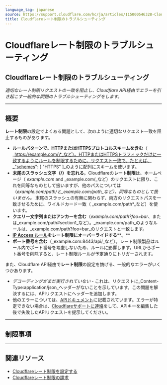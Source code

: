 ```yaml
---
language_tag: japanese
source: https://support.cloudflare.com/hc/ja/articles/115000546328-Cloudflare%E3%83%AC%E3%83%BC%E3%83%88%E5%88%B6%E9%99%90%E3%81%AE%E3%83%88%E3%83%A9%E3%83%96%E3%83%AB%E3%82%B7%E3%83%A5%E3%83%BC%E3%83%86%E3%82%A3%E3%83%B3%E3%82%B0
title: Cloudflareレート制限のトラブルシューティング
---
```


# Cloudflareレート制限のトラブルシューティング

## Cloudflareレート制限のトラブルシューティング

_適切なレート制限リクエストの一致を阻止し、Cloudflare API経由でエラーを引き起こす一般的な問題のトラブルシューティングをします。_

___

## 概要

**レート制限**の設定でよくある問題として、次のように適切なリクエスト一致を阻止するものがあります。

-   **ルールパターンで、HTTPまたはHTTPSプロトコルスキームを含む**（ _https://example.com/\*_など）。HTTPまたはHTTPSトラフィックだけに一致するようにルールを制限するために、リクエスト一致で、たとえば、_"schemes": \[ "HTTPS" \]_のように配列にスキームを使います。
-   **末尾のスラッシュ文字（/）を忘れる**。Cloudflareの**レート制限**は、ホームページ（ _example.com_ and _example.com/_など）のリクエストに限り、これを同等なものとして扱いますが、他のパスについては（_example.com/path/_と_example.com/path_など）、同等なものとして扱いません_。_ 末尾のスラッシュの有無に関わらず、両方のリクエストパスを一致させるために、ワイルドカード一致（ _example.com/path\*_など）を使います。
-   **クエリー文字列またはアンカーを含む**（_example.com/path?foo=bar_、または_example.com/path#section1_など）。_example.com/path_のようなルールは、_example.com/path?foo=bar_のリクエストと一致します。
-   [**IP Access ルール**](https://support.cloudflare.com/hc/articles/217074967)**をレート制限にオーバーライドする****。**
-   **ポート番号を含む**（_example.com:8443/api/_など）。レート制限製品はルール内でポート番号を考慮しないため、ルールに影響します。URLからポート番号を削除すると、レート制限ルールが予定通りにトリガーされます。

また、Cloudflare API経由で**レート制限**の設定を妨げる、一般的なエラーがいくつかあります。

-   _デコーディングがまだ実行されていない_ - これは、リクエストに_Content-Type:application/json_ヘッダーがないことを示しています。この問題を解決するには、APIリクエストにヘッダーを追加します。
-   他のエラーについては、[APIドキュメント](https://api.cloudflare.com/#rate-limits-for-a-zone-errors)に記載されています。エラーが特定できない場合は、[Cloudflareサポートに連絡](https://support.cloudflare.com/hc/articles/200172476)をして、APIキーを編集した後で失敗したAPIリクエストを提示してください。

___

## 制限事項


___

## 関連リソース

-   [Cloudflareレート制限を設定する](https://support.cloudflare.com/hc/articles/115001635128)[](https://support.cloudflare.com/hc/ja/articles/115000272247)
-   [Cloudflareレート制限の請求](https://support.cloudflare.com/hc/ja/articles/115000272247)
